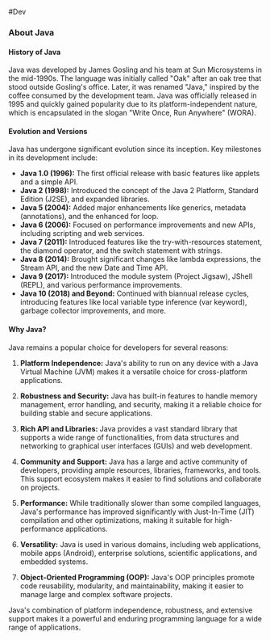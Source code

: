 #Dev 
### About Java
#### History of Java
Java was developed by James Gosling and his team at Sun Microsystems in the mid-1990s. The language was initially called "Oak" after an oak tree that stood outside Gosling's office. Later, it was renamed "Java," inspired by the coffee consumed by the development team. Java was officially released in 1995 and quickly gained popularity due to its platform-independent nature, which is encapsulated in the slogan "Write Once, Run Anywhere" (WORA).

#### Evolution and Versions
Java has undergone significant evolution since its inception. Key milestones in its development include:

- **Java 1.0 (1996):** The first official release with basic features like applets and a simple API.
- **Java 2 (1998):** Introduced the concept of the Java 2 Platform, Standard Edition (J2SE), and expanded libraries.
- **Java 5 (2004):** Added major enhancements like generics, metadata (annotations), and the enhanced for loop.
- **Java 6 (2006):** Focused on performance improvements and new APIs, including scripting and web services.
- **Java 7 (2011):** Introduced features like the try-with-resources statement, the diamond operator, and the switch statement with strings.
- **Java 8 (2014):** Brought significant changes like lambda expressions, the Stream API, and the new Date and Time API.
- **Java 9 (2017):** Introduced the module system (Project Jigsaw), JShell (REPL), and various performance improvements.
- **Java 10 (2018) and Beyond:** Continued with biannual release cycles, introducing features like local variable type inference (var keyword), garbage collector improvements, and more.

#### Why Java?
Java remains a popular choice for developers for several reasons:

1. **Platform Independence:** Java's ability to run on any device with a Java Virtual Machine (JVM) makes it a versatile choice for cross-platform applications.

2. **Robustness and Security:** Java has built-in features to handle memory management, error handling, and security, making it a reliable choice for building stable and secure applications.

3. **Rich API and Libraries:** Java provides a vast standard library that supports a wide range of functionalities, from data structures and networking to graphical user interfaces (GUIs) and web development.

4. **Community and Support:** Java has a large and active community of developers, providing ample resources, libraries, frameworks, and tools. This support ecosystem makes it easier to find solutions and collaborate on projects.

5. **Performance:** While traditionally slower than some compiled languages, Java's performance has improved significantly with Just-In-Time (JIT) compilation and other optimizations, making it suitable for high-performance applications.

6. **Versatility:** Java is used in various domains, including web applications, mobile apps (Android), enterprise solutions, scientific applications, and embedded systems.

7. **Object-Oriented Programming (OOP):** Java's OOP principles promote code reusability, modularity, and maintainability, making it easier to manage large and complex software projects.

Java's combination of platform independence, robustness, and extensive support makes it a powerful and enduring programming language for a wide range of applications.